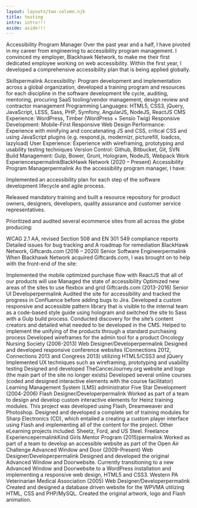 ```yaml
---
layout: layouts/two-column.njk
title: testing
intro: intro!!!
aside: aside!!!
---
```

Accessibility Program Manager
Over the past year and a half, I have pivoted in my career from engineering to accessibility program management. I convinced my employer, Blackhawk Network, to make me their first dedicated employee working on web accessibility. Within the first year, I developed a comprehensive accessibility plan that is being applied globally.

Skillspermalink
Accessibility: Program development and implementation across a global organization, developed a training program and resources for each discipline in the software development life cycle, auditing, mentoring, procuring SaaS tooling/vendor management, design review and contractor management
Programming Languages: HTML5, CSS3, jQuery, JavaScript, LESS, Sass, PHP, Symfony, AngularJS, NodeJS, ReactJS
CMS Experience: WordPress, Timber (WordPress + Sensio Twig)
Responsive Development: Mobile-First Responsive Web Design
Performance: Experience with minifying and concatenating JS and CSS, critical CSS and using JavaScript plugins (e.g. respond.js, modernizr, picturefill, loadcss, lazyload)
User Experience: Experience with wireframing, prototyping and usability testing techniques
Version Control: Github, Bitbucket, Git, SVN
Build Management: Gulp, Bower, Grunt, Hologram, NodeJS, Webpack
Work ExperiencespermalinkBlackHawk Network (2020 – Present) Accessibility Program Managerpermalink
As the accessibility program manager, I have:

Implemented an accessibility plan for each step of the software development lifecycle and agile process.

Released mandatory training and built a resource repository for product owners, designers, developers, quality assurance and customer service representatives.

Prioritized and audited several ecommerce sites from all across the globe producing:

WCAG 2.1 AA, revised Section 508 and EN 301 549 compliance reports
Detailed issues for bug tracking and
A roadmap for remediation
BlackHawk Network, Giftcards.com (2016 – 2020) Senior Software Engineerpermalink
When Blackhawk Network acquired Giftcards.com, I was brought on to help with the front-end of the site:

Implemented the mobile optimized purchase flow with ReactJS that all of our products will use
Managed the state of accessibility
Optimized new areas of the sites to use flexbox and grid
Giftcards.com (2013-2016) Senior UI Developerpermalink
Audited the site for accessibility and tracked the progress in Confluence before adding bugs to Jira.
Developed a custom responsive and accessible pattern library that is visible to the internal team as a code-based style guide using hologram and switched the site to Sass with a Gulp build process.
Conducted discovery for the site’s content creators and detailed what needed to be developed in the CMS.
Helped to implement the unifying of the products through a standard purchasing process
Developed wireframes for the admin tool for a product
Oncology Nursing Society (2006-2013) Web Designer/Developerpermalink
Designed and developed responsive conference websites (Connections 2012, Connections 2013 and Congress 2013) utilizing HTML5/CSS3 and jQuery
Implemented UX techniques such as wireframing, prototyping and usability testing
Designed and developed TheCancerJourney.org website and logo (the main part of the site no longer exists)
Developed several online courses (coded and designed interactive elements with the course facilitator)
Learning Management System (LMS) administrator
Five Star Development (2004-2006) Flash Designer/Developerpermalink
Worked as part of a team to design and develop custom interactive elements for Heinz training modules. This project was developed using Flash, Dreamweaver and Photoshop.
Designed and developed a complete set of training modules for Sharp Electronics (CD), which entailed a creating a custom player interface using Flash and implementing all of the content for the project.
Other eLearning projects included: Sheetz, Ford, and US Steel.
Freelance ExperiencepermalinkKind Girls Mentor Program (2015)permalink
Worked as part of a team to develop an accessible website as part of the Open Air Challenge
Advanced Window and Door (2009-Present) Web Designer/Developerpermalink
Designed and developed the original Advanced Window and Doorwebsite.
Currently transitioning to a new Advanced Window and Doorwebsite to a WordPress installation and implementing a responsive web design, HTML5 and CSS3.
Western PA Veterinarian Medical Association (2005) Web Designer/Developerpermalink
Created and designed a database driven website for the WPVMA utilizing HTML, CSS and PHP/MySQL. Created the original artwork, logo and Flash animation.